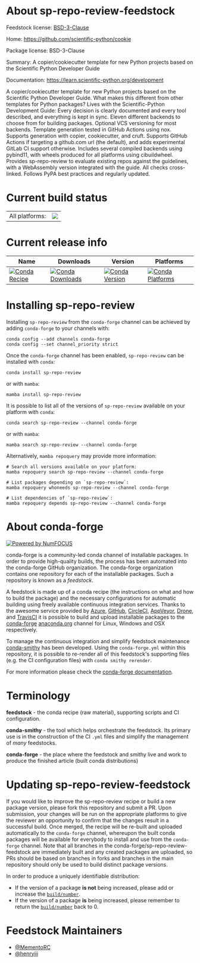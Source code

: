 About sp-repo-review-feedstock
==============================

Feedstock license: [BSD-3-Clause](https://github.com/conda-forge/sp-repo-review-feedstock/blob/main/LICENSE.txt)

Home: https://github.com/scientific-python/cookie

Package license: BSD-3-Clause

Summary: A copier/cookiecutter template for new Python projects based on the Scientific Python Developer Guide

Documentation: https://learn.scientific-python.org/development

A copier/cookiecutter template for new Python projects based on the Scientific Python Developer Guide.
What makes this different from other templates for Python packages?
  Lives with the Scientific-Python Development Guide: Every decision is clearly documented and every tool described, and everything is kept in sync.
  Eleven different backends to choose from for building packages.
  Optional VCS versioning for most backends.
  Template generation tested in GitHub Actions using nox.
  Supports generation with copier, cookiecutter, and cruft.
  Supports GitHub Actions if targeting a github.com url (the default), and adds experimental GitLab CI support otherwise.
  Includes several compiled backends using pybind11, with wheels produced for all platforms using cibuildwheel.
  Provides sp-repo-review to evaluate existing repos against the guidelines, with a WebAssembly version integrated with the guide. All checks cross-linked.
  Follows PyPA best practices and regularly updated.


Current build status
====================


<table><tr><td>All platforms:</td>
    <td>
      <a href="https://dev.azure.com/conda-forge/feedstock-builds/_build/latest?definitionId=22033&branchName=main">
        <img src="https://dev.azure.com/conda-forge/feedstock-builds/_apis/build/status/sp-repo-review-feedstock?branchName=main">
      </a>
    </td>
  </tr>
</table>

Current release info
====================

| Name | Downloads | Version | Platforms |
| --- | --- | --- | --- |
| [![Conda Recipe](https://img.shields.io/badge/recipe-sp--repo--review-green.svg)](https://anaconda.org/conda-forge/sp-repo-review) | [![Conda Downloads](https://img.shields.io/conda/dn/conda-forge/sp-repo-review.svg)](https://anaconda.org/conda-forge/sp-repo-review) | [![Conda Version](https://img.shields.io/conda/vn/conda-forge/sp-repo-review.svg)](https://anaconda.org/conda-forge/sp-repo-review) | [![Conda Platforms](https://img.shields.io/conda/pn/conda-forge/sp-repo-review.svg)](https://anaconda.org/conda-forge/sp-repo-review) |

Installing sp-repo-review
=========================

Installing `sp-repo-review` from the `conda-forge` channel can be achieved by adding `conda-forge` to your channels with:

```
conda config --add channels conda-forge
conda config --set channel_priority strict
```

Once the `conda-forge` channel has been enabled, `sp-repo-review` can be installed with `conda`:

```
conda install sp-repo-review
```

or with `mamba`:

```
mamba install sp-repo-review
```

It is possible to list all of the versions of `sp-repo-review` available on your platform with `conda`:

```
conda search sp-repo-review --channel conda-forge
```

or with `mamba`:

```
mamba search sp-repo-review --channel conda-forge
```

Alternatively, `mamba repoquery` may provide more information:

```
# Search all versions available on your platform:
mamba repoquery search sp-repo-review --channel conda-forge

# List packages depending on `sp-repo-review`:
mamba repoquery whoneeds sp-repo-review --channel conda-forge

# List dependencies of `sp-repo-review`:
mamba repoquery depends sp-repo-review --channel conda-forge
```


About conda-forge
=================

[![Powered by
NumFOCUS](https://img.shields.io/badge/powered%20by-NumFOCUS-orange.svg?style=flat&colorA=E1523D&colorB=007D8A)](https://numfocus.org)

conda-forge is a community-led conda channel of installable packages.
In order to provide high-quality builds, the process has been automated into the
conda-forge GitHub organization. The conda-forge organization contains one repository
for each of the installable packages. Such a repository is known as a *feedstock*.

A feedstock is made up of a conda recipe (the instructions on what and how to build
the package) and the necessary configurations for automatic building using freely
available continuous integration services. Thanks to the awesome service provided by
[Azure](https://azure.microsoft.com/en-us/services/devops/), [GitHub](https://github.com/),
[CircleCI](https://circleci.com/), [AppVeyor](https://www.appveyor.com/),
[Drone](https://cloud.drone.io/welcome), and [TravisCI](https://travis-ci.com/)
it is possible to build and upload installable packages to the
[conda-forge](https://anaconda.org/conda-forge) [anaconda.org](https://anaconda.org/)
channel for Linux, Windows and OSX respectively.

To manage the continuous integration and simplify feedstock maintenance
[conda-smithy](https://github.com/conda-forge/conda-smithy) has been developed.
Using the ``conda-forge.yml`` within this repository, it is possible to re-render all of
this feedstock's supporting files (e.g. the CI configuration files) with ``conda smithy rerender``.

For more information please check the [conda-forge documentation](https://conda-forge.org/docs/).

Terminology
===========

**feedstock** - the conda recipe (raw material), supporting scripts and CI configuration.

**conda-smithy** - the tool which helps orchestrate the feedstock.
                   Its primary use is in the construction of the CI ``.yml`` files
                   and simplify the management of *many* feedstocks.

**conda-forge** - the place where the feedstock and smithy live and work to
                  produce the finished article (built conda distributions)


Updating sp-repo-review-feedstock
=================================

If you would like to improve the sp-repo-review recipe or build a new
package version, please fork this repository and submit a PR. Upon submission,
your changes will be run on the appropriate platforms to give the reviewer an
opportunity to confirm that the changes result in a successful build. Once
merged, the recipe will be re-built and uploaded automatically to the
`conda-forge` channel, whereupon the built conda packages will be available for
everybody to install and use from the `conda-forge` channel.
Note that all branches in the conda-forge/sp-repo-review-feedstock are
immediately built and any created packages are uploaded, so PRs should be based
on branches in forks and branches in the main repository should only be used to
build distinct package versions.

In order to produce a uniquely identifiable distribution:
 * If the version of a package **is not** being increased, please add or increase
   the [``build/number``](https://docs.conda.io/projects/conda-build/en/latest/resources/define-metadata.html#build-number-and-string).
 * If the version of a package **is** being increased, please remember to return
   the [``build/number``](https://docs.conda.io/projects/conda-build/en/latest/resources/define-metadata.html#build-number-and-string)
   back to 0.

Feedstock Maintainers
=====================

* [@MementoRC](https://github.com/MementoRC/)
* [@henryiii](https://github.com/henryiii/)

